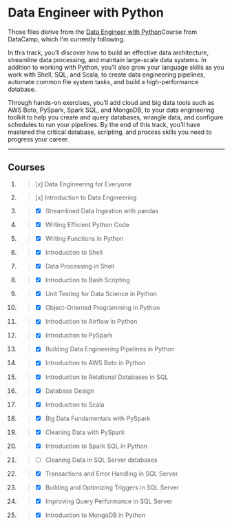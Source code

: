# Data Engineer with Python

Those files derive from the [Data Engineer with Python](https://www.datacamp.com/tracks/data-engineer-with-python)Course from DataCamp, which I'm currently following.

In this track, you’ll discover how to build an effective data architecture, streamline data processing, and maintain large-scale data systems. In addition to working with Python, you’ll also grow your language skills as you work with Shell, SQL, and Scala, to create data engineering pipelines, automate common file system tasks, and build a high-performance database.

Through hands-on exercises, you’ll add cloud and big data tools such as AWS Boto, PySpark, Spark SQL, and MongoDB, to your data engineering toolkit to help you create and query databases, wrangle data, and configure schedules to run your pipelines. By the end of this track, you’ll have mastered the critical database, scripting, and process skills you need to progress your career.

---

## Courses
1. > [x] Data Engineering for Everyone
2. > [x] Introduction to Data Engineering
3. > - [x] Streamlined Data Ingestion with pandas
4. > - [x] Writing Efficient Python Code
5. > - [x] Writing Functions in Python
6. > - [x] Introduction to Shell
7. > - [x] Data Processing in Shell
8. > - [x] Introduction to Bash Scripting
9. > - [x] Unit Testing for Data Science in Python
10. > - [x] Object-Oriented Programming in Python
11. > - [x] Introduction to Airflow in Python
12. > - [x] Introduction to PySpark
13. > - [x] Building Data Engineering Pipelines in Python
14. > - [x] Introduction to AWS Boto in Python
15. > - [x] Introduction to Relational Databases in SQL
16. > - [x] Database Design
17. > - [x] Introduction to Scala
18. > - [x] Big Data Fundamentals with PySpark
19. > - [x] Cleaning Data with PySpark
20. > - [x] Introduction to Spark SQL in Python
21. > - [ ] Cleaning Data in SQL Server databases
22. > - [x] Transactions and Error Handling in SQL Server
23. > - [x] Building and Optimizing Triggers in SQL Server
24. > - [x] Improving Query Performance in SQL Server
25. > - [x] Introduction to MongoDB in Python
